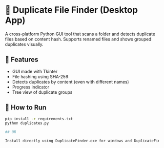 # 🧹 Duplicate File Finder (Desktop App)

A cross-platform Python GUI tool that scans a folder and detects duplicate files based on content hash. Supports renamed files and shows grouped duplicates visually.

## 🔧 Features
- GUI made with Tkinter
- File hashing using SHA-256
- Detects duplicates by content (even with different names)
- Progress indicator
- Tree view of duplicate groups

## 🚀 How to Run

```bash
pip install -r requirements.txt
python duplicates.py

## OR

Install directly using DuplicateFinder.exe for windows and DuplicateFinder.dmg for MacOS

